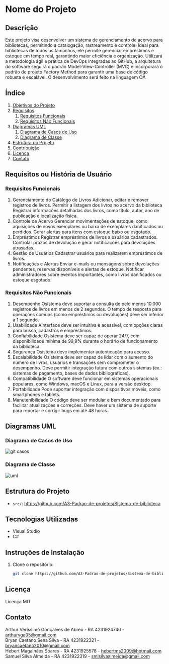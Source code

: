 # Nome do Projeto

## Descrição

 Este projeto visa desenvolver um sistema de gerenciamento de acervo para
 bibliotecas, permitindo a catalogação, rastreamento e controle. Ideal para
 bibliotecas de todos os tamanhos, ele permite gerenciar empréstimos e
 estoque em tempo real, garantindo maior eficiência e organização. Utilizará a
 metodologia ágil e prática de DevOps integradas ao GitHub, a arquitetura do
 software seguirá o padrão Model-View-Controller (MVC) e incorporará o padrão
 de projeto Factory Method para garantir uma base de código robusta e
 escalável. O desenvolvimento será feito na linguagem C#.

## Índice

1. [Objetivos do Projeto](#objetivo)
2. [Requisitos](#requisitos)
   1. [Requisitos Funcionais](#rf)
   2. [Requisitos Não Funcionais](#rnf)
3. [Diagramas UML](#uml)
   1. [Diagrama de Casos de Uso](#uc)
   2. [Diagrama de Classe](#classe)
4. [Estrutura do Projeto](#estrutura)
5. [Contribuição](#contribuição)
6. [Licença](#licença)
7. [Contato](#contato)


## Requisitos ou História de Usuário

   ### Requisitos Funcionais
   
  1. Gerenciamento do Catálogo de Livros 
  Adicionar, editar e remover registros de livros.
  Permitir a listagem dos livros no acervo da biblioteca
  Registrar informações detalhadas dos livros, como título, autor, ano de
  publicação e localização física.
  2. Controle de Acervo
  Gerenciar movimentações de estoque, como aquisições de novos
  exemplares ou baixa de exemplares danificados ou perdidos.
  Gerar alertas para itens com estoque baixo ou esgotado.
  3. Empréstimos
  Registrar empréstimos de livros a usuários cadastrados.
  Controlar prazos de devolução e gerar notificações para devoluções
  atrasadas.
  4. Gestão de Usuários
  Cadastrar usuários para realizarem empréstimos de livros.
  5. Notificações e Alertas
  Enviar e-mails ou mensagens sobre devoluções pendentes, reservas
  disponíveis e alertas de estoque.
  Notificar administradores sobre eventos importantes, como livros
  danificados ou estoque esgotado.

   ### Requisitos Não Funcionais 
  1. Desempenho
 Osistema deve suportar a consulta de pelo menos 10.000 registros de
 livros em menos de 2 segundos.
 O tempo de resposta para operações comuns (como empréstimos ou
 devoluções) deve ser inferior a 1 segundo.
 2. Usabilidade
 Ainterface deve ser intuitiva e acessível, com opções claras para busca,
 cadastros e empréstimos.
 3. Confiabilidade
 Osistema deve ser capaz de operar 24/7, com disponibilidade mínima
 de 99,9% durante o horário de funcionamento da biblioteca.
 4. Segurança
 Osistema deve implementar autenticação para acesso.
 5. Escalabilidade
 Osistema deve ser capaz de lidar com o aumento do número de livros,
 usuários e transações sem comprometer o desempenho.
 Deve permitir integração futura com outros sistemas (ex.: sistemas de
 pagamento, bases de dados bibliográficas).
 6. Compatibilidade
 O software deve funcionar em sistemas operacionais populares, como
 Windows, macOS e Linux, para a versão desktop.
 7. Portabilidade
 Pode suportar integração com dispositivos móveis, como smartphones e
 tablets.
 8. Manutenibilidade
 O código deve ser modular e bem documentado para facilitar
 atualizações e correções.
 Deve haver um sistema de suporte para reportar e corrigir bugs em até
 48 horas.

## Diagramas UML
   
   ### Diagrama de Casos de Uso
    
   ![git casos](https://github.com/user-attachments/assets/f95f17a0-73c4-4827-a6d8-0a6f14f12b85)

   ### Diagrama de Classe

   ![uml](https://github.com/user-attachments/assets/a3cbee5c-4e11-4c9d-aeb2-02650c52102a)

## Estrutura do Projeto 

- `src/`: https://github.com/A3-Padrao-de-projetos/Sistema-de-biblioteca
  
## Tecnologias Utilizadas
- Visual Studio
- C#

## Instruções de Instalação
1. Clone o repositório:
   ```sh
   git clone https://github.com/A3-Padrao-de-projetos/Sistema-de-biblioteca.git
## Licença
 Licença MIT

## Contato

Arthur Veríssimo Gonçalves de Abreu - RA 4231924746 - arthurvga05@gmail.com <br>
Bryan Caetano Sena Silva - RA 4231922321 - bryancaetano2010@gmail.com <br>
Hebert Magalhães Soares - RA 4231925578 - hebertms2009@hotmail.com <br>
Samuel Silva Almeida - RA 4231922319 - smlsilvaalmeida@gmail.com





